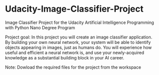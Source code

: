 # Udacity-Image-Classifier-Project
Image Classifier Project for the Udacity Artificial Intelligence Programming with Python Nano Degree Program

Project goal: In this project you will create an image classifier application. By building your own neural network, your system will be able to identify objects appearing in images, just as humans do. You will experience how useful and efficient a neural network is, and use your newly-acquired knowledge as a substantial building block in your AI career.


Note: Dowload the required files for the project from the workspace
